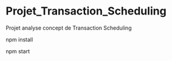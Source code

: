 # Projet_Transaction_Scheduling
Projet analyse concept de Transaction Scheduling

npm install

npm start
